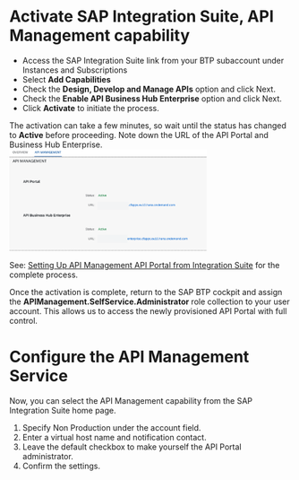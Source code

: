 # Activate SAP Integration Suite, API Management capability

* Access the SAP Integration Suite link from your BTP subaccount under Instances and Subscriptions
* Select **Add Capabilities**
* Check the **Design, Develop and Manage APIs** option and click Next.
* Check the **Enable API Business Hub Enterprise** option and click Next.
* Click **Activate** to initiate the process.

The activation can take a few minutes, so wait until the status has changed to **Active** before proceeding. Note down the URL of the API Portal and Business Hub Enterprise.
<br><img src="img/IS_APIActivation.png" width="70%">

See: [Setting Up API Management API Portal from Integration Suite](https://help.sap.com/docs/SAP_CLOUD_PLATFORM_API_MANAGEMENT/66d066d903c2473f81ec33acfe2ccdb4/f6eb4332cd5144ef91f4a84cc614ba1c.html?locale=en*US) for the complete process.

Once the activation is complete, return to the SAP BTP cockpit and assign the **APIManagement.SelfService.Administrator** role collection to your user account. This allows us to access the newly provisioned API Portal with full control.

# Configure the API Management Service

Now, you can select the API Management capability from the SAP Integration Suite home page. 

1. Specify Non Production under the account field.
2. Enter a virtual host name and notification contact. 
3. Leave the default checkbox to make yourself the API Portal administrator. 
4. Confirm the settings.
